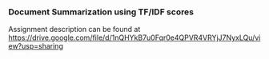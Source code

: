 ### Document Summarization using TF/IDF scores

Assignment description can be found at https://drive.google.com/file/d/1nQHYkB7u0Fqr0e4QPVR4VRYjJ7NyxLQu/view?usp=sharing






